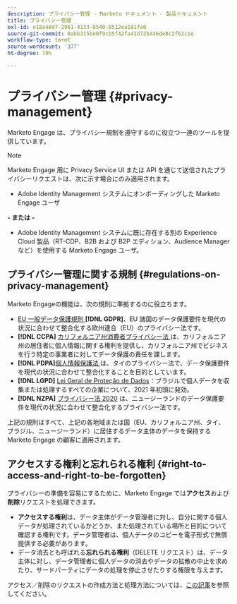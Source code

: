 ```yaml
---
description: プライバシー管理 - Marketo ドキュメント - 製品ドキュメント
title: プライバシー管理
exl-id: e18a48d7-2961-4133-8540-8512ea181fe0
source-git-commit: 0abb315be0f9cb5f42fa41d72b446de8c2f62c1e
workflow-type: tm+mt
source-wordcount: '377'
ht-degree: 70%

---
```


# プライバシー管理 {#privacy-management}

Marketo Engage は、プライバシー規制を遵守するのに役立つ一連のツールを提供しています。

>[!NOTE]
>
>Marketo Engage 用に Privacy Service UI または API を通じて送信されたプライバシーリクエストは、次に示す場合にのみ適用されます。
>
>* Adobe Identity Management システムにオンボーディングした Marketo Engage ユーザ
>
>**- または -**
>
>* Adobe Identity Management システムに既に存在する別の Experience Cloud 製品（RT-CDP、B2B および B2P エディション、Audience Manager など）を使用する Marketo Engage ユーザ。

## プライバシー管理に関する規制 {#regulations-on-privacy-management}

Marketo Engageの機能は、次の規則に準拠するのに役立ちます。

* [EU 一般データ保護規則 ](https://ec.europa.eu/info/law/law-topic/data-protection/reform/what-does-general-data-protection-regulation-gdpr-govern_en)**[!DNL GDPR]**、EU 諸国のデータ保護要件を現代の状況に合わせて整合化する欧州連合（EU）のプライバシー法です。
* **[!DNL CCPA]** [ カリフォルニア州消費者プライバシー法 ](https://leginfo.legislature.ca.gov/faces/codes_displayText.xhtml?lawCode=CIV&amp;division=3.&amp;title=1.81.5.&amp;part=4.&amp;chapter=&amp;article=) は、カリフォルニア州の居住者に個人情報に関する権利を提供し、カリフォルニア州でビジネスを行う特定の事業者に対してデータ保護の責任を課します。
* **[!DNL PDPA]**&#x200B;[ 個人情報保護法 ](https://secureprivacy.ai/thailand-pdpa-summary-what-businesses-need-to-know/) は、タイのプライバシー法で、データ保護要件を現代の状況に合わせて整合化することを目的としています。
* **[!DNL LGPD]** [Lei Geral de Proteção de Dados](https://iapp.org/media/pdf/resource_center/Brazilian_General_Data_Protection_Law.pdf)：ブラジルで個人データを収集または処理するすべての企業について、2021 年初頭に発効。
* **[!DNL NZPA]** [ プライバシー法 2020](https://www.privacy.org.nz/privacy-act-2020/privacy-act-2020/) は、ニュージーランドのデータ保護要件を現代の状況に合わせて整合化するプライバシー法です。

上記の規則はすべて、上記の各地域または国（EU、カリフォルニア州、タイ、ブラジル、ニュージーランド）に居住するデータ主体のデータを保持する Marketo Engage の顧客に適用されます。

## アクセスする権利と忘れられる権利 {#right-to-access-and-right-to-be-forgotten}

プライバシーの準備を容易にするために、Marketo Engage では&#x200B;**アクセス**&#x200B;および&#x200B;**削除**&#x200B;リクエストを処理できます。

* **アクセスする権利**&#x200B;は、データ主体がデータ管理者に対し、自分に関する個人データが処理されているかどうか、また処理されている場所と目的について確認する権利です。データ管理者は、個人データのコピーを電子形式で無償提供する必要があります。
* データ消去とも呼ばれる&#x200B;**忘れられる権利**（DELETE リクエスト）は、データ主体に対し、データ管理者に個人データの消去やデータの拡散の中止を求めたり、サードパーティにデータの処理を停止させたりする権限を与えます。

アクセス／削除のリクエストの作成方法と処理方法については、[この記事](/help/marketo/product-docs/core-marketo-concepts/miscellaneous/privacy-requests.md)を参照してください。

